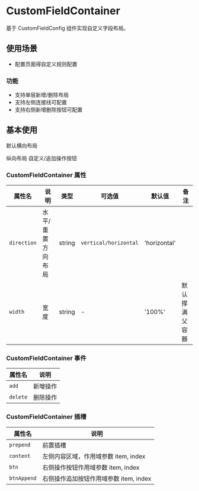 <!--
 * @Description: 模块名称
 * @Author: ym
 * @Date: 2023-12-07 16:01:04
 * @LastEditTime: 2023-12-13 14:35:16
-->

# CustomFieldContainer

基于 CustomFieldConfig 组件实现自定义字段布局。

## 使用场景

- 配置页面得自定义规则配置

### 功能

- 支持单层新增/删除布局
- 支持左侧连接线可配置
- 支持右侧新增删除按钮可配置

## 基本使用

默认横向布局

<demo src="./basic.vue"></demo>

纵向布局
<demo src="./basic2.vue"></demo>
自定义/追加操作按钮
<demo src="./basic3.vue"></demo>

### CustomFieldContainer 属性

| 属性名      | 说明              | 类型   | 可选值                | 默认值       | 备注           |
| ----------- | ----------------- | ------ | --------------------- | ------------ | -------------- |
| `direction` | 水平/重置方向布局 | string | `vertical/horizontal` | 'horizontal' |                |
| `width`     | 宽度              | string | -                     | '100%'       | 默认撑满父容器 |

### CustomFieldContainer 事件

| 属性名   | 说明     |
| -------- | -------- |
| `add`    | 新增操作 |
| `delete` | 删除操作 |

### CustomFieldContainer 插槽

| 属性名      | 说明                                   |
| ----------- | -------------------------------------- |
| `prepend`   | 前置插槽                               |
| `content`   | 左侧内容区域，作用域参数 item, index   |
| `btn`       | 右侧操作按钮作用域参数 item, index     |
| `btnAppend` | 右侧操作追加按钮作用域参数 item, index |
